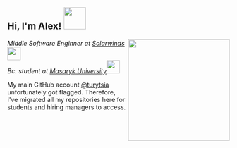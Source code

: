 <h2> Hi, I'm Alex! <img src="https://media.giphy.com/media/mGcNjsfWAjY5AEZNw6/giphy.gif" width="50"></h2>
<img align='right' src="https://media.giphy.com/media/M9gbBd9nbDrOTu1Mqx/giphy.gif" width="230">
<p><em>Middle Software Enginner at <a href="https://www.solarwinds.com/">Solarwinds</a><img src="https://media.giphy.com/media/WUlplcMpOCEmTGBtBW/giphy.gif" width="30"></br>Bc. student at <a href="https://www.fi.muni.cz/">Masaryk University</a><img src="https://media.giphy.com/media/fYSnHlufseco8Fh93Z/giphy.gif" width="30"> 
</em></p>

My main GitHub account [@turytsia](https://github.com/turytsia) unfortunately got flagged. Therefore, I've migrated all my repositories here for students and hiring managers to access.